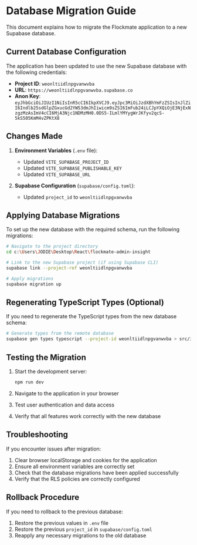 # Database Migration Guide

This document explains how to migrate the Flockmate application to a new Supabase database.

## Current Database Configuration

The application has been updated to use the new Supabase database with the following credentials:

- **Project ID**: `weonltiidlnpgvanwvba`
- **URL**: `https://weonltiidlnpgvanwvba.supabase.co`
- **Anon Key**: `eyJhbGciOiJIUzI1NiIsInR5cCI6IkpXVCJ9.eyJpc3MiOiJzdXBhYmFzZSIsInJlZiI6Indlb25sdGlpZGxucGd2YW53dmJhIiwicm9sZSI6ImFub24iLCJpYXQiOjE3NjExNzgzMzAsImV4cCI6MjA3Njc1NDMzMH0.0DS5-ILmlYMYygWrJKfyv2qcS-5kS505KmM4vZPKtX8`

## Changes Made

1. **Environment Variables** (`.env` file):
   - Updated `VITE_SUPABASE_PROJECT_ID`
   - Updated `VITE_SUPABASE_PUBLISHABLE_KEY`
   - Updated `VITE_SUPABASE_URL`

2. **Supabase Configuration** (`supabase/config.toml`):
   - Updated `project_id` to `weonltiidlnpgvanwvba`

## Applying Database Migrations

To set up the new database with the required schema, run the following migrations:

```bash
# Navigate to the project directory
cd c:\Users\JODIE\Desktop\React\flockmate-admin-insight

# Link to the new Supabase project (if using Supabase CLI)
supabase link --project-ref weonltiidlnpgvanwvba

# Apply migrations
supabase migration up
```

## Regenerating TypeScript Types (Optional)

If you need to regenerate the TypeScript types from the new database schema:

```bash
# Generate types from the remote database
supabase gen types typescript --project-id weonltiidlnpgvanwvba > src/integrations/supabase/types.ts
```

## Testing the Migration

1. Start the development server:
   ```bash
   npm run dev
   ```

2. Navigate to the application in your browser
3. Test user authentication and data access
4. Verify that all features work correctly with the new database

## Troubleshooting

If you encounter issues after migration:

1. Clear browser localStorage and cookies for the application
2. Ensure all environment variables are correctly set
3. Check that the database migrations have been applied successfully
4. Verify that the RLS policies are correctly configured

## Rollback Procedure

If you need to rollback to the previous database:

1. Restore the previous values in `.env` file
2. Restore the previous `project_id` in `supabase/config.toml`
3. Reapply any necessary migrations to the old database